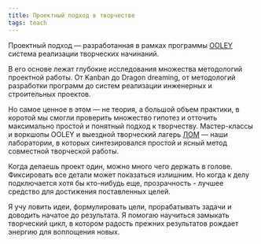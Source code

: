 ```yaml
---
title: Проектный подход в творчестве
tags: teach
---
```


Проектный подход — разработанная в рамках программы [OOLEY](https://www.ooley.ru) система реализации творческих начинаний. 

В его основе лежат глубокие исследования множества методологий проектной работы. От Kanban до Dragon dreaming, от методологий разработки программ до систем реализации инженерных и строительных проектов.

Но самое ценное в этом — не теория, а большой объем практики, в коротой мы смогли проверить множество гипотез и отточить максимально простой и понятный подход к творчеству. Мастер-классы и воркшопы OOLEY и выездной творческий лагерь [ЛОМ](https://lom.camp) — наши лаборатории, в которых синтезировался простой и ясный метод совместной творческой работы.

Когда делаешь проект один, можно много чего держать в голове. Фиксировать все детали может показаться излишним. Но когда к делу подключается хотя бы кто-нибудь еще, прозрачность - лучшее средство для достижения поставленных целей.

Я учу ловить идеи, формулировать цели, прорабатывать задачи и доводить начатое до результата. Я помогаю научиться замыкать творческий цикл, в котором радость прежних результатов рождает энергию для воплощения новых. 